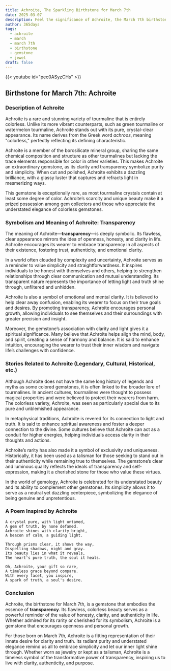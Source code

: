 ```yaml
---
title: Achroite, The Sparkling Birthstone for March 7th
date: 2025-03-07
description: Feel the significance of Achroite, the March 7th birthstone symbolizing Transparency. Let its beauty and meaning brighten your day.
author: 365days
tags:
  - achroite
  - march
  - march 7th
  - birthstone
  - gemstone
  - jewel
draft: false
---
```


{{< youtube id="pec0ASyzCHs" >}}

## Birthstone for March 7th: Achroite

### Description of Achroite

Achroite is a rare and stunning variety of tourmaline that is entirely colorless. Unlike its more vibrant counterparts, such as green tourmaline or watermelon tourmaline, Achroite stands out with its pure, crystal-clear appearance. Its name derives from the Greek word _achroos_, meaning "colorless," perfectly reflecting its defining characteristic.

Achroite is a member of the borosilicate mineral group, sharing the same chemical composition and structure as other tourmalines but lacking the trace elements responsible for color in other varieties. This makes Achroite an extraordinary gemstone, as its clarity and transparency symbolize purity and simplicity. When cut and polished, Achroite exhibits a dazzling brilliance, with a glassy luster that captures and refracts light in mesmerizing ways.

This gemstone is exceptionally rare, as most tourmaline crystals contain at least some degree of color. Achroite’s scarcity and unique beauty make it a prized possession among gem collectors and those who appreciate the understated elegance of colorless gemstones.

### Symbolism and Meaning of Achroite: Transparency

The meaning of Achroite—**transparency**—is deeply symbolic. Its flawless, clear appearance mirrors the idea of openness, honesty, and clarity in life. Achroite encourages its wearer to embrace transparency in all aspects of their existence, fostering trust, authenticity, and emotional clarity.

In a world often clouded by complexity and uncertainty, Achroite serves as a reminder to value simplicity and straightforwardness. It inspires individuals to be honest with themselves and others, helping to strengthen relationships through clear communication and mutual understanding. Its transparent nature represents the importance of letting light and truth shine through, unfiltered and unhidden.

Achroite is also a symbol of emotional and mental clarity. It is believed to help clear away confusion, enabling its wearer to focus on their true goals and desires. By promoting transparency, Achroite encourages personal growth, allowing individuals to see themselves and their surroundings with greater precision and insight.

Moreover, the gemstone’s association with clarity and light gives it a spiritual significance. Many believe that Achroite helps align the mind, body, and spirit, creating a sense of harmony and balance. It is said to enhance intuition, encouraging the wearer to trust their inner wisdom and navigate life’s challenges with confidence.

### Stories Related to Achroite (Legendary, Cultural, Historical, etc.)

Although Achroite does not have the same long history of legends and myths as some colored gemstones, it is often linked to the broader lore of tourmalines. In ancient cultures, tourmalines were thought to possess magical properties and were believed to protect their wearers from harm. The colorless variety, Achroite, was seen as particularly special due to its pure and unblemished appearance.

In metaphysical traditions, Achroite is revered for its connection to light and truth. It is said to enhance spiritual awareness and foster a deeper connection to the divine. Some cultures believe that Achroite can act as a conduit for higher energies, helping individuals access clarity in their thoughts and actions.

Achroite’s rarity has also made it a symbol of exclusivity and uniqueness. Historically, it has been used as a talisman for those seeking to stand out in their authenticity while remaining true to themselves. The gemstone’s clear and luminous quality reflects the ideals of transparency and self-expression, making it a cherished stone for those who value these virtues.

In the world of gemology, Achroite is celebrated for its understated beauty and its ability to complement other gemstones. Its simplicity allows it to serve as a neutral yet dazzling centerpiece, symbolizing the elegance of being genuine and unpretentious.

### A Poem Inspired by Achroite

```
A crystal pure, with light untamed,  
A gem of truth, by none defamed.  
Achroite shines with clarity bright,  
A beacon of calm, a guiding light.  

Through prisms clear, it shows the way,  
Dispelling shadows, night and gray.  
Its beauty lies in what it reveals,  
The heart's pure truth, the soul it heals.  

Oh, Achroite, your gift so rare,  
A timeless grace beyond compare.  
With every facet, you inspire,  
A spark of truth, a soul's desire.  
```

### Conclusion

Achroite, the birthstone for March 7th, is a gemstone that embodies the essence of **transparency**. Its flawless, colorless beauty serves as a powerful reminder of the value of honesty, clarity, and authenticity in life. Whether admired for its rarity or cherished for its symbolism, Achroite is a gemstone that encourages openness and personal growth.

For those born on March 7th, Achroite is a fitting representation of their innate desire for clarity and truth. Its radiant purity and understated elegance remind us all to embrace simplicity and let our inner light shine through. Whether worn as jewelry or kept as a talisman, Achroite is a timeless symbol of the transformative power of transparency, inspiring us to live with clarity, authenticity, and purpose.